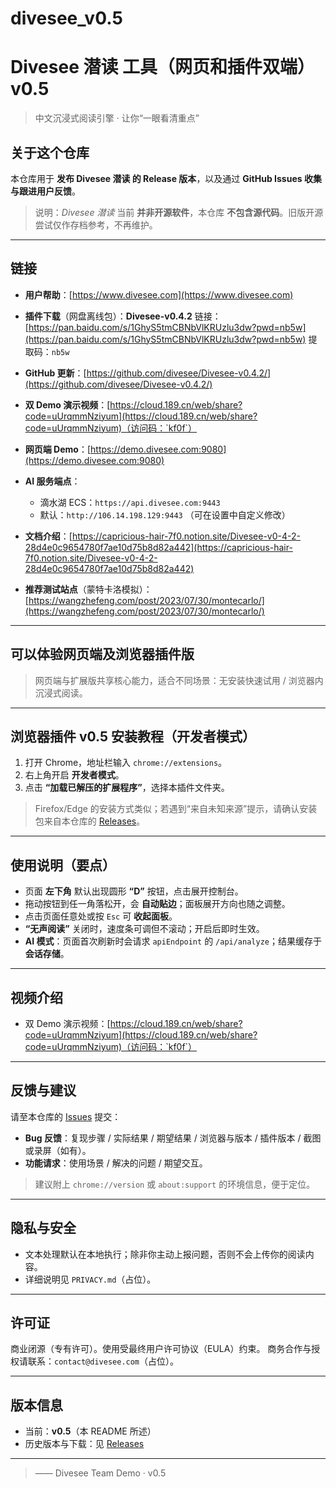 # divesee_v0.5
# Divesee 潜读 工具（网页和插件双端） v0.5

> 中文沉浸式阅读引擎 · 让你“一眼看清重点”


## 关于这个仓库

本仓库用于 **发布 Divesee 潜读 的 Release 版本**，以及通过 **GitHub Issues 收集与跟进用户反馈**。

> 说明：*Divesee 潜读* 当前 **并非开源软件**，本仓库 **不包含源代码**。旧版开源尝试仅作存档参考，不再维护。

---

## 链接

* **用户帮助**：[https://www.divesee.com](https://www.divesee.com)
* **插件下载**（网盘离线包）：**Divesee-v0.4.2**
  链接：[https://pan.baidu.com/s/1GhyS5tmCBNbVlKRUzlu3dw?pwd=nb5w](https://pan.baidu.com/s/1GhyS5tmCBNbVlKRUzlu3dw?pwd=nb5w)
  提取码：`nb5w`
* **GitHub 更新**：[https://github.com/divesee/Divesee-v0.4.2/](https://github.com/divesee/Divesee-v0.4.2/)
* **双 Demo 演示视频**：[https://cloud.189.cn/web/share?code=uUrqmmNziyum](https://cloud.189.cn/web/share?code=uUrqmmNziyum)（访问码：`kf0f`）
* **网页端 Demo**：[https://demo.divesee.com:9080](https://demo.divesee.com:9080)
* **AI 服务端点**：

  * 滴水湖 ECS：`https://api.divesee.com:9443`
  * 默认：`http://106.14.198.129:9443`
    （可在设置中自定义修改）
* **文档介绍**：[https://capricious-hair-7f0.notion.site/Divesee-v0-4-2-28d4e0c9654780f7ae10d75b8d82a442](https://capricious-hair-7f0.notion.site/Divesee-v0-4-2-28d4e0c9654780f7ae10d75b8d82a442)
* **推荐测试站点**（蒙特卡洛模拟）：[https://wangzhefeng.com/post/2023/07/30/montecarlo/](https://wangzhefeng.com/post/2023/07/30/montecarlo/)

---

## 可以体验网页端及浏览器插件版

> 网页端与扩展版共享核心能力，适合不同场景：无安装快速试用 / 浏览器内沉浸式阅读。

---

## 浏览器插件 v0.5 安装教程（开发者模式）

1. 打开 Chrome，地址栏输入 `chrome://extensions`。
2. 右上角开启 **开发者模式**。
3. 点击 **“加载已解压的扩展程序”**，选择本插件文件夹。

> Firefox/Edge 的安装方式类似；若遇到“来自未知来源”提示，请确认安装包来自本仓库的 [Releases](../../releases)。

---

## 使用说明（要点）

* 页面 **左下角** 默认出现圆形 **“D”** 按钮，点击展开控制台。
* 拖动按钮到任一角落松开，会 **自动贴边**；面板展开方向也随之调整。
* 点击页面任意处或按 `Esc` 可 **收起面板**。
* **“无声阅读”** 关闭时，速度条可调但不滚动；开启后即时生效。
* **AI 模式**：页面首次刷新时会请求 `apiEndpoint` 的 `/api/analyze`；结果缓存于 **会话存储**。

---

## 视频介绍

* 双 Demo 演示视频：[https://cloud.189.cn/web/share?code=uUrqmmNziyum](https://cloud.189.cn/web/share?code=uUrqmmNziyum)（访问码：`kf0f`）

---

## 反馈与建议

请至本仓库的 [Issues](../../issues) 提交：

* **Bug 反馈**：复现步骤 / 实际结果 / 期望结果 / 浏览器与版本 / 插件版本 / 截图或录屏（如有）。
* **功能请求**：使用场景 / 解决的问题 / 期望交互。

> 建议附上 `chrome://version` 或 `about:support` 的环境信息，便于定位。

---

## 隐私与安全

* 文本处理默认在本地执行；除非你主动上报问题，否则不会上传你的阅读内容。
* 详细说明见 `PRIVACY.md`（占位）。

---

## 许可证

商业闭源（专有许可）。使用受最终用户许可协议（EULA）约束。
商务合作与授权请联系：`contact@divesee.com`（占位）。

---

## 版本信息

* 当前：**v0.5**（本 README 所述）
* 历史版本与下载：见 [Releases](../../releases)

---

> —— Divesee Team Demo · v0.5
